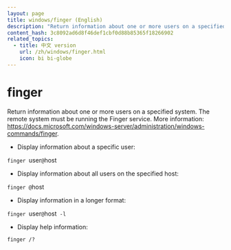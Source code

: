 ```yaml
---
layout: page
title: windows/finger (English)
description: "Return information about one or more users on a specified system."
content_hash: 3c8092ad6d8f46def1cbf0d88b85365f18266902
related_topics:
  - title: 中文 version
    url: /zh/windows/finger.html
    icon: bi bi-globe
---
```

# finger

Return information about one or more users on a specified system.
The remote system must be running the Finger service.
More information: <https://docs.microsoft.com/windows-server/administration/windows-commands/finger>.

- Display information about a specific user:

`finger `<span class="tldr-var badge badge-pill bg-dark-lm bg-white-dm text-white-lm text-dark-dm font-weight-bold">user</span>`@`<span class="tldr-var badge badge-pill bg-dark-lm bg-white-dm text-white-lm text-dark-dm font-weight-bold">host</span>

- Display information about all users on the specified host:

`finger @`<span class="tldr-var badge badge-pill bg-dark-lm bg-white-dm text-white-lm text-dark-dm font-weight-bold">host</span>

- Display information in a longer format:

`finger `<span class="tldr-var badge badge-pill bg-dark-lm bg-white-dm text-white-lm text-dark-dm font-weight-bold">user</span>`@`<span class="tldr-var badge badge-pill bg-dark-lm bg-white-dm text-white-lm text-dark-dm font-weight-bold">host</span>` -l`

- Display help information:

`finger /?`

